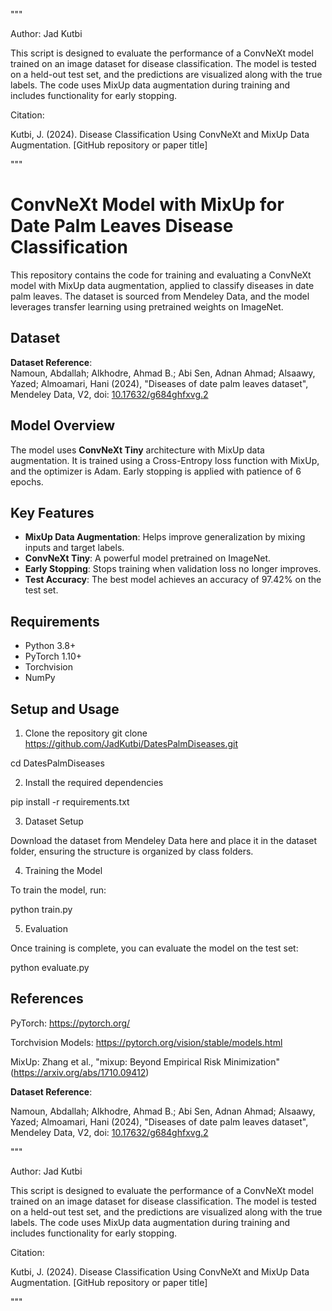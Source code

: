 """

Author: Jad Kutbi

This script is designed to evaluate the performance of a ConvNeXt model trained on an image dataset
for disease classification. The model is tested on a held-out test set, and the predictions are visualized
along with the true labels. The code uses MixUp data augmentation during training and includes functionality
for early stopping.

Citation:

Kutbi, J. (2024). Disease Classification Using ConvNeXt and MixUp Data Augmentation. [GitHub repository or paper title]

"""

# ConvNeXt Model with MixUp for Date Palm Leaves Disease Classification

This repository contains the code for training and evaluating a ConvNeXt model with MixUp data augmentation, applied to classify diseases in date palm leaves. The dataset is sourced from Mendeley Data, and the model leverages transfer learning using pretrained weights on ImageNet.

## Dataset

**Dataset Reference**:  
Namoun, Abdallah; Alkhodre, Ahmad B.; Abi Sen, Adnan Ahmad; Alsaawy, Yazed; Almoamari, Hani (2024), "Diseases of date palm leaves dataset", Mendeley Data, V2, doi: [10.17632/g684ghfxvg.2](https://doi.org/10.17632/g684ghfxvg.2)


## Model Overview

The model uses **ConvNeXt Tiny** architecture with MixUp data augmentation. It is trained using a Cross-Entropy loss function with MixUp, and the optimizer is Adam. Early stopping is applied with patience of 6 epochs.

## Key Features

- **MixUp Data Augmentation**: Helps improve generalization by mixing inputs and target labels.
- **ConvNeXt Tiny**: A powerful model pretrained on ImageNet.
- **Early Stopping**: Stops training when validation loss no longer improves.
- **Test Accuracy**: The best model achieves an accuracy of 97.42% on the test set.

## Requirements

- Python 3.8+
- PyTorch 1.10+
- Torchvision
- NumPy

## Setup and Usage

1. Clone the repository
git clone https://github.com/JadKutbi/DatesPalmDiseases.git

cd DatesPalmDiseases

2. Install the required dependencies

pip install -r requirements.txt

3. Dataset Setup

Download the dataset from Mendeley Data here and place it in the dataset folder, ensuring the structure is organized by class folders.

4. Training the Model
   
To train the model, run:

python train.py

5. Evaluation
   
Once training is complete, you can evaluate the model on the test set:

python evaluate.py

## References

PyTorch: https://pytorch.org/

Torchvision Models: https://pytorch.org/vision/stable/models.html

MixUp: Zhang et al., "mixup: Beyond Empirical Risk Minimization" (https://arxiv.org/abs/1710.09412)

**Dataset Reference**:  

Namoun, Abdallah; Alkhodre, Ahmad B.; Abi Sen, Adnan Ahmad; Alsaawy, Yazed; Almoamari, Hani (2024), "Diseases of date palm leaves dataset", Mendeley Data, V2, doi: [10.17632/g684ghfxvg.2](https://doi.org/10.17632/g684ghfxvg.2)


"""

Author: Jad Kutbi

This script is designed to evaluate the performance of a ConvNeXt model trained on an image dataset
for disease classification. The model is tested on a held-out test set, and the predictions are visualized
along with the true labels. The code uses MixUp data augmentation during training and includes functionality
for early stopping.

Citation:

Kutbi, J. (2024). Disease Classification Using ConvNeXt and MixUp Data Augmentation. [GitHub repository or paper title]

"""
